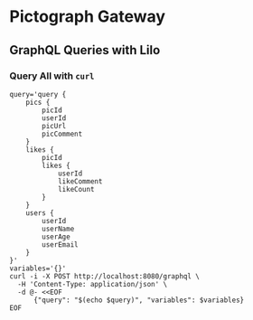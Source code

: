 # Pictograph Gateway

## GraphQL Queries with Lilo

### Query All with `curl`

```shell
query='query {
    pics {
        picId
        userId
        picUrl
        picComment
    }
    likes {
        picId
        likes {
            userId
            likeComment
            likeCount
        }
    }
    users {
        userId
        userName
        userAge
        userEmail
    }
}'
variables='{}'
curl -i -X POST http://localhost:8080/graphql \
  -H 'Content-Type: application/json' \
  -d @- <<EOF
      {"query": "$(echo $query)", "variables": $variables}
EOF
```